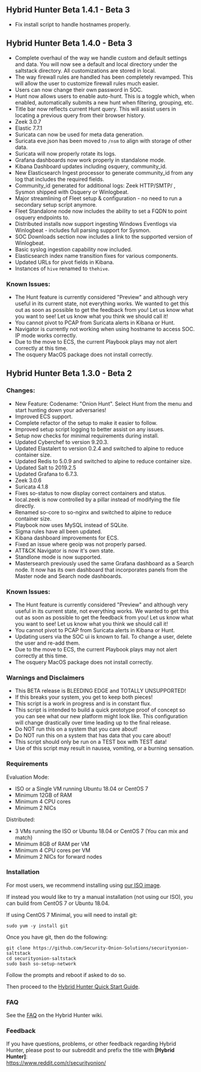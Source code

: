 ## Hybrid Hunter Beta 1.4.1 - Beta 3

- Fix install script to handle hostnames properly.


## Hybrid Hunter Beta 1.4.0 - Beta 3

- Complete overhaul of the way we handle custom and default settings and data. You will now see a default and local directory under the saltstack directory. All customizations are stored in local.
- The way firewall rules are handled has been completely revamped. This will allow the user to customize firewall rules much easier. 
- Users can now change their own password in SOC.
- Hunt now allows users to enable auto-hunt. This is a toggle which, when enabled, automatically submits a new hunt when filtering, grouping, etc.
- Title bar now reflects current Hunt query. This will assist users in locating a previous query from their browser history.
- Zeek 3.0.7
- Elastic 7.7.1
- Suricata can now be used for meta data generation.
- Suricata eve.json has been moved to `/nsm` to align with storage of other data.
- Suricata will now properly rotate its logs.
- Grafana dashboards now work properly in standalone mode.
- Kibana Dashboard updates including osquery, community_id.  
- New Elasticsearch Ingest processor to generate community_id from any log that includes the required fields.  
- Community_id generated for additional logs: Zeek HTTP/SMTP/ , Sysmon shipped with Osquery or Winlogbeat.  
- Major streamlining of Fleet setup & configuration - no need to run a secondary setup script anymore. 
- Fleet Standalone node now includes the ability to set a FQDN to point osquery endpoints to. 
- Distributed installs now support ingesting Windows Eventlogs via Winlogbeat - includes full parsing support for Sysmon.
- SOC Downloads section now includes a link to the supported version of Winlogbeat.     
- Basic syslog ingestion capability now included.
- Elasticsearch index name transition fixes for various components.
- Updated URLs for pivot fields in Kibana.
- Instances of `hive` renamed to `thehive`. 
 
### Known Issues:

- The Hunt feature is currently considered "Preview" and although very useful in its current state, not everything works. We wanted to get this out as soon as possible to get the feedback from you! Let us know what you want to see! Let us know what you think we should call it!
- You cannot pivot to PCAP from Suricata alerts in Kibana or Hunt.
- Navigator is currently not working when using hostname to access SOC. IP mode works correctly.
- Due to the move to ECS, the current Playbook plays may not alert correctly at this time.
- The osquery MacOS package does not install correctly.


## Hybrid Hunter Beta 1.3.0 - Beta 2

### Changes:

- New Feature: Codename: "Onion Hunt". Select Hunt from the menu and start hunting down your adversaries! 
- Improved ECS support.
- Complete refactor of the setup to make it easier to follow.
- Improved setup script logging to better assist on any issues.
- Setup now checks for minimal requirements during install.
- Updated Cyberchef to version 9.20.3.
- Updated Elastalert to version 0.2.4 and switched to alpine to reduce container size.
- Updated Redis to 5.0.9 and switched to alpine to reduce container size.
- Updated Salt to 2019.2.5
- Updated Grafana to 6.7.3.
- Zeek 3.0.6
- Suricata 4.1.8
- Fixes so-status to now display correct containers and status.
- local.zeek is now controlled by a pillar instead of modifying the file directly.
- Renamed so-core to so-nginx and switched to alpine to reduce container size.
- Playbook now uses MySQL instead of SQLite.
- Sigma rules have all been updated.
- Kibana dashboard improvements for ECS.
- Fixed an issue where geoip was not properly parsed.
- ATT&CK Navigator is now it's own state.
- Standlone mode is now supported.
- Mastersearch previously used the same Grafana dashboard as a Search node. It now has its own dashboard that incorporates panels from the Master node and Search node dashboards.
 
### Known Issues:

- The Hunt feature is currently considered "Preview" and although very useful in its current state, not everything works. We wanted to get this out as soon as possible to get the feedback from you! Let us know what you want to see! Let us know what you think we should call it!
- You cannot pivot to PCAP from Suricata alerts in Kibana or Hunt.
- Updating users via the SOC ui is known to fail. To change a user, delete the user and re-add them. 
- Due to the move to ECS, the current Playbook plays may not alert correctly at this time.
- The osquery MacOS package does not install correctly.

### Warnings and Disclaimers

- This BETA release is BLEEDING EDGE and TOTALLY UNSUPPORTED!  
- If this breaks your system, you get to keep both pieces!  
- This script is a work in progress and is in constant flux.  
- This script is intended to build a quick prototype proof of concept so you can see what our new platform might look like.  This configuration will change drastically over time leading up to the final release.  
- Do NOT run this on a system that you care about!  
- Do NOT run this on a system that has data that you care about!  
- This script should only be run on a TEST box with TEST data!  
- Use of this script may result in nausea, vomiting, or a burning sensation.  

### Requirements

Evaluation Mode:

- ISO or a Single VM running Ubuntu 18.04 or CentOS 7
- Minimum 12GB of RAM
- Minimum 4 CPU cores
- Minimum 2 NICs

Distributed:

- 3 VMs running the ISO or Ubuntu 18.04 or CentOS 7 (You can mix and match)
- Minimum 8GB of RAM per VM
- Minimum 4 CPU cores per VM
- Minimum 2 NICs for forward nodes

### Installation

For most users, we recommend installing using [our ISO image](https://github.com/Security-Onion-Solutions/securityonion-saltstack/wiki/ISO).

If instead you would like to try a manual installation (not using our ISO), you can build from CentOS 7 or Ubuntu 18.04.

If using CentOS 7 Minimal, you will need to install git:

```sudo yum -y install git```

Once you have git, then do the following:

```
git clone https://github.com/Security-Onion-Solutions/securityonion-saltstack
cd securityonion-saltstack
sudo bash so-setup-network
```

Follow the prompts and reboot if asked to do so.

Then proceed to the [Hybrid Hunter Quick Start Guide](https://github.com/Security-Onion-Solutions/securityonion-saltstack/wiki/Hybrid-Hunter-Quick-Start-Guide).

### FAQ
See the [FAQ](https://github.com/Security-Onion-Solutions/securityonion-saltstack/wiki/FAQ) on the Hybrid Hunter wiki.

### Feedback
If you have questions, problems, or other feedback regarding Hybrid Hunter, please post to our subreddit and prefix the title with **[Hybrid Hunter]**:<br>
https://www.reddit.com/r/securityonion/
